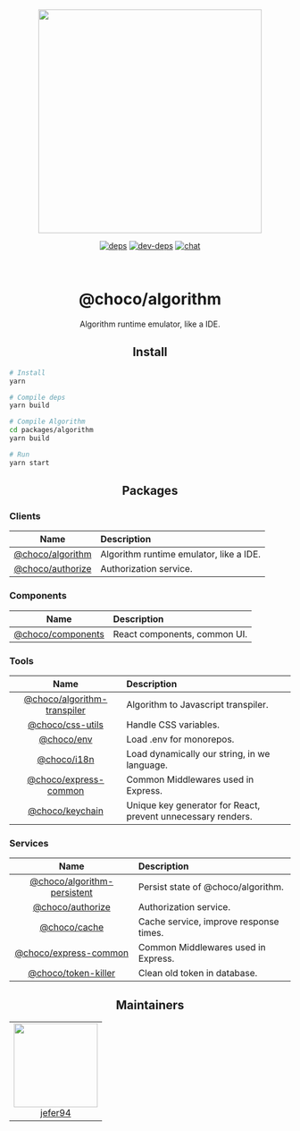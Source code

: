 <div align="center">
  <br>
  <br>

<a href="https://github.com/jefer94/algorithm">
    <img width="400"
      src="https://img.shields.io/badge/choco-algorithm-green.svg?style=for-the-badge&colorA=21252b&colorB=568af2">
  </a>

[![deps][deps]][deps-url]
[![dev-deps][dev-deps]][dev-deps-url]
[![chat][chat]][chat-url]

  <br>
  <h1>@choco/algorithm</h1>
  <p>
    Algorithm runtime emulator, like a IDE.
  </p>
</div>

<h2 align="center">Install</h2>

```bash
# Install
yarn

# Compile deps
yarn build

# Compile Algorithm
cd packages/algorithm
yarn build

# Run
yarn start
```

<h2 align="center">Packages</h2>

### Clients

|                   Name                | Description                             |
| :-----------------------------------: | :-------------------------------------- |
| [@choco/algorithm][choco-algorithm]   | Algorithm runtime emulator, like a IDE. |
| [@choco/authorize][choco-authorize]   | Authorization service.                  |

[choco-algorithm]: https://github.com/jefer94/choco/tree/master/packages/algorithm
[choco-authorize]: https://github.com/jefer94/choco/tree/master/packages/authorize

### Components

|                   Name                | Description                  |
| :-----------------------------------: | :--------------------------- |
| [@choco/components][choco-components] | React components, common UI. |

[choco-components]: https://github.com/jefer94/choco/tree/master/packages/components

### Tools

|                   Name                          | Description                                                  |
| :---------------------------------------------: | :----------------------------------------------------------- |
| [@choco/algorithm-transpiler][choco-transpiler] | Algorithm to Javascript transpiler.                          |
| [@choco/css-utils][choco-css]                   | Handle CSS variables.                                        |
| [@choco/env][choco-env]                         | Load .env for monorepos.                                     |
| [@choco/i18n][choco-i18n]                       | Load dynamically our string, in we language.                 |
| [@choco/express-common][choco-express]          | Common Middlewares used in Express.                          |
| [@choco/keychain][choco-keychain]               | Unique key generator for React, prevent unnecessary renders. |

[choco-transpiler]: https://github.com/jefer94/choco/tree/master/packages/algorithm-transpiler
[choco-css]: https://github.com/jefer94/choco/tree/master/packages/css-utils
[choco-env]: https://github.com/jefer94/choco/tree/master/packages/env
[choco-express]: https://github.com/jefer94/choco/tree/master/packages/express-common
[choco-i18n]: https://github.com/jefer94/choco/tree/master/packages/i18n
[choco-keychain]: https://github.com/jefer94/choco/tree/master/packages/keychain

### Services

|                   Name                          | Description                            |
| :---------------------------------------------: | :------------------------------------- |
| [@choco/algorithm-persistent][choco-persistent] | Persist state of @choco/algorithm.     |
| [@choco/authorize][choco-authorize]             | Authorization service.                 |
| [@choco/cache][choco-cache]                     | Cache service, improve response times. |
| [@choco/express-common][choco-express]          | Common Middlewares used in Express.    |
| [@choco/token-killer][choco-killer]             | Clean old token in database.           |

[choco-persistent]: https://github.com/jefer94/choco/tree/master/packages/algorithm-persistent
[choco-authorize]: https://github.com/jefer94/choco/tree/master/packages/authorize
[choco-cache]: https://github.com/jefer94/choco/tree/master/packages/cache
[choco-killer]: https://github.com/jefer94/choco/tree/master/packages/token-killer

<h2 align="center">Maintainers</h2>

<table>
  <tbody>
    <tr>
      <td align="center" valign="top">
        <img width="150" height="150" src="https://github.com/jefer94.png?s=150">
        <br>
        <a href="https://github.com/jefer94">jefer94</a>
      </td>
     </tr>
  </tbody>
</table>

[deps]: https://david-dm.org/jefer94/algorithm.svg
[deps-url]: https://david-dm.org/jefer94/algorithm

[dev-deps]: https://david-dm.org/jefer94/algorithm/dev-status.svg
[dev-deps-url]: https://david-dm.org/jefer94/algorithm

[chat]: https://badges.gitter.im/jefer94/algorithm.svg
[chat-url]: https://gitter.im/jefer94/algorithm
